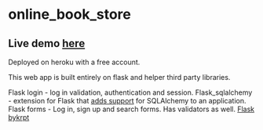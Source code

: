# online_book_store

## Live demo [here](https://bookstore4u.herokuapp.com/)
Deployed on heroku with a free account.

This web app is built entirely on flask and helper third party libraries.

Flask login -  log in validation, authentication and session.
Flask_sqlalchemy -  extension for Flask that [adds support](https://flask-sqlalchemy.palletsprojects.com/en/2.x/) for SQLAlchemy to an application.
Flask forms - Log in, sign up and search forms. Has validators as well.
[Flask bykrpt](https://flask-bcrypt.readthedocs.io/en/latest/)
